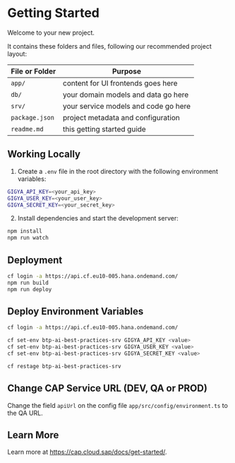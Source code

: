 # Getting Started

Welcome to your new project.

It contains these folders and files, following our recommended project layout:

| File or Folder | Purpose                              |
| -------------- | ------------------------------------ |
| `app/`         | content for UI frontends goes here   |
| `db/`          | your domain models and data go here  |
| `srv/`         | your service models and code go here |
| `package.json` | project metadata and configuration   |
| `readme.md`    | this getting started guide           |

## Working Locally

1. Create a `.env` file in the root directory with the following environment variables:

```bash
GIGYA_API_KEY=<your_api_key>
GIGYA_USER_KEY=<your_user_key>
GIGYA_SECRET_KEY=<your_secret_key>
```

2. Install dependencies and start the development server:

```bash
npm install
npm run watch
```

## Deployment

```bash
cf login -a https://api.cf.eu10-005.hana.ondemand.com/
npm run build
npm run deploy
```

## Deploy Environment Variables

```bash
cf login -a https://api.cf.eu10-005.hana.ondemand.com/

cf set-env btp-ai-best-practices-srv GIGYA_API_KEY <value>
cf set-env btp-ai-best-practices-srv GIGYA_USER_KEY <value>
cf set-env btp-ai-best-practices-srv GIGYA_SECRET_KEY <value>

cf restage btp-ai-best-practices-srv
```

## Change CAP Service URL (DEV, QA or PROD)

Change the field `apiUrl` on the config file `app/src/config/environment.ts` to the QA URL.

## Learn More

Learn more at https://cap.cloud.sap/docs/get-started/.
